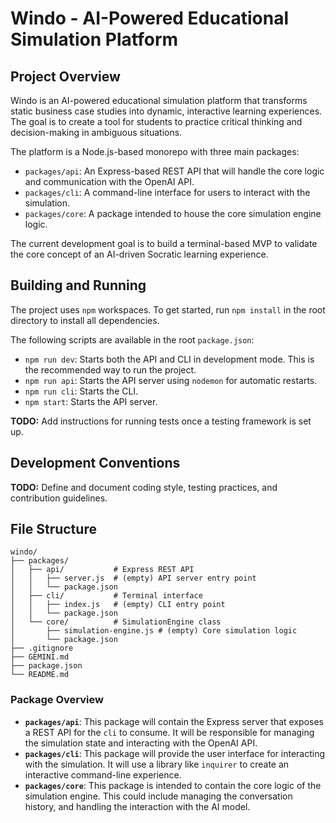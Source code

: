 # Windo - AI-Powered Educational Simulation Platform

## Project Overview

Windo is an AI-powered educational simulation platform that transforms static business case studies into dynamic, interactive learning experiences. The goal is to create a tool for students to practice critical thinking and decision-making in ambiguous situations.

The platform is a Node.js-based monorepo with three main packages:

*   `packages/api`: An Express-based REST API that will handle the core logic and communication with the OpenAI API.
*   `packages/cli`: A command-line interface for users to interact with the simulation.
*   `packages/core`: A package intended to house the core simulation engine logic.

The current development goal is to build a terminal-based MVP to validate the core concept of an AI-driven Socratic learning experience.

## Building and Running

The project uses `npm` workspaces. To get started, run `npm install` in the root directory to install all dependencies.

The following scripts are available in the root `package.json`:

*   `npm run dev`: Starts both the API and CLI in development mode. This is the recommended way to run the project.
*   `npm run api`: Starts the API server using `nodemon` for automatic restarts.
*   `npm run cli`: Starts the CLI.
*   `npm start`: Starts the API server.

**TODO:** Add instructions for running tests once a testing framework is set up.

## Development Conventions

**TODO:** Define and document coding style, testing practices, and contribution guidelines.

## File Structure

```
windo/
├── packages/
│   ├── api/           # Express REST API
│   │   ├── server.js  # (empty) API server entry point
│   │   └── package.json
│   ├── cli/           # Terminal interface
│   │   ├── index.js   # (empty) CLI entry point
│   │   └── package.json
│   └── core/          # SimulationEngine class
│       ├── simulation-engine.js # (empty) Core simulation logic
│       └── package.json
├── .gitignore
├── GEMINI.md
├── package.json
└── README.md
```

### Package Overview

*   **`packages/api`**: This package will contain the Express server that exposes a REST API for the `cli` to consume. It will be responsible for managing the simulation state and interacting with the OpenAI API.
*   **`packages/cli`**: This package will provide the user interface for interacting with the simulation. It will use a library like `inquirer` to create an interactive command-line experience.
*   **`packages/core`**: This package is intended to contain the core logic of the simulation engine. This could include managing the conversation history, and handling the interaction with the AI model.
